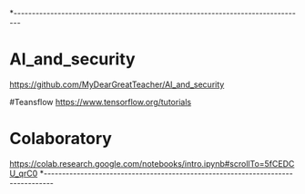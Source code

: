 *--------------------------------------------------------------------------------
# AI_and_security
https://github.com/MyDearGreatTeacher/AI_and_security

#Teansflow
https://www.tensorflow.org/tutorials

# Colaboratory
https://colab.research.google.com/notebooks/intro.ipynb#scrollTo=5fCEDCU_qrC0
*--------------------------------------------------------------------------------
